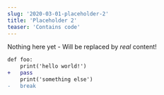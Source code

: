 ```yaml
---
slug: '2020-03-01-placeholder-2'
title: 'Placeholder 2'
teaser: 'Contains code'
---
```


Nothing here yet - Will be replaced by *real* content!


```diff
def foo:
    print('hello world!')
+   pass
    print('something else')
-   break
```
